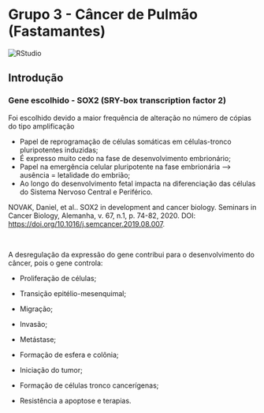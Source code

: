 # Grupo 3 - Câncer de Pulmão (Fastamantes)

![RStudio](https://img.shields.io/badge/RStudio-package)

## Introdução

### Gene escolhido - SOX2 (SRY-box transcription factor 2)

Foi escolhido devido a maior frequência de alteração no número de cópias do tipo amplificação

- Papel de reprogramação de células somáticas em células-tronco pluripotentes induzidas;
- É expresso muito cedo na fase de desenvolvimento embrionário;
- Papel na emergência celular pluripotente na fase embrionária ⟶ ausência = letalidade do embrião;
- Ao longo do desenvolvimento fetal impacta na diferenciação das células do Sistema Nervoso Central e Periférico.

NOVAK, Daniel, et al.. SOX2 in development and cancer biology. Seminars in Cancer Biology, Alemanha, v. 67, n.1, p. 74-82, 2020. DOI: https://doi.org/10.1016/j.semcancer.2019.08.007.

<br>

A desregulação da expressão do gene contribui para o desenvolvimento do câncer, pois o gene controla:

- Proliferação de células;

- Transição epitélio-mesenquimal;

- Migração;

- Invasão;

- Metástase;

- Formação de esfera e colônia;

- Iniciação do tumor;

- Formação de células tronco cancerígenas;

- Resistência a apoptose e terapias.

<br>
